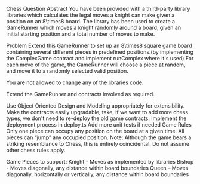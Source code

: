 Chess Question
Abstract
You have been provided with a third-party library libraries which calculates the legal moves a knight can make given a position on an 8\times8 board. The library has been used to create a GameRunner which moves a knight randomly around a board, given an initial starting position and a total number of moves to make.

Problem
Extend this GameRunner to set up an 8\times8 square game board containing several different pieces in predefined positions.(by implementing the ComplexGame contract and implement runComplex where it's used) For each move of the game, the GameRunner will choose a piece at random, and move it to a randomly selected valid position.

You are not allowed to change any of the libraries code.

Extend the GameRunner and contracts involved as required.

Use Object Oriented Design and Modeling appropriately for extensibility.
Make the contracts easily upgradable, take, if we want to add more chess types, we don't need to re-deploy the old game contracts.
Implement the deployment process in deploy.ts
Add more unit tests if needed
Game Rules
Only one piece can occupy any position on the board at a given time.
All pieces can “jump” any occupied position.
Note: Although the game bears a striking resemblance to Chess, this is entirely coincidental. Do not assume other chess rules apply.

Game Pieces to support:
Knight - Moves as implemented by libraries
Bishop - Moves diagonally, any distance within board boundaries
Queen – Moves diagonally, horizontally or vertically, any distance within board boundaries